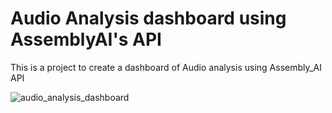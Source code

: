 # Audio Analysis dashboard using AssemblyAI's API
This is a project to create a dashboard of Audio analysis using Assembly_AI  API


![audio_analysis_dashboard](https://user-images.githubusercontent.com/44662115/184603803-30087876-e796-4a45-904a-48a2e77c1fa5.gif)
